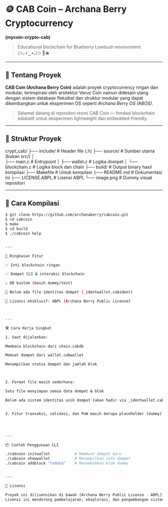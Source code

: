 # 🪙 CAB Coin – Archana Berry Cryptocurrency  
**(mycoin-crypto-cab)**  
> Educational blockchain for Blueberry Lowbush environment (⁠⊃⁠｡⁠•́⁠‿⁠•̀⁠｡⁠)⁠⊃ 🌱🫐

---

## 🍇 Tentang Proyek

**CAB Coin (Archana Berry Coin)** adalah proyek cryptocurrency ringan dan modular, terinspirasi oleh arsitektur Verus Coin namun didesain ulang dengan sistem database fleksibel dan struktur modular yang dapat dikembangkan untuk eksperimen OS seperti *Archana Berry OS (ABOS)*.

> Selamat datang di repositori resmi CAB Coin — fondasi blockchain edukatif untuk eksperimen lightweight dan embedded-friendly.

---

## 📁 Struktur Proyek

crypt_cab/ 
├── include/               # Header file (.h) 
├── source/                # Sumber utama (bukan src/) │   
├── main.c             # Entrypoint 
│   ├── wallet.c           # Logika dompet 
│   └── blockchain.c       # Logika block dan chain 
├── build/                 # Output binary hasil kompilasi 
├── Makefile               # Untuk kompilasi 
├── README.md              # Dokumentasi ini 
├── LICENSE.ABPL           # Lisensi ABPL 
└── image.png              # Dummy visual repositori

---

## 🚀 Cara Kompilasi

```bash
$ git clone https://github.com/archanaberry/cabcoin.git
$ cd cabcoin
$ make
$ cd build
$ ./cabcoin help


---

🧠 Ringkasan Fitur

✅ Inti blockchain ringan

✅ Dompet CLI & interaksi blockchain

⚠️ DB kustom (masih dummy/test)

🔐 Belum ada file identitas dompet (_identwallet.cabident)

🔧 Lisensi eksklusif: ABPL (Archana Berry Public License)



---

🛠️ Cara Kerja Singkat

1. Saat dijalankan:

Membaca blockchain dari chain.cabdb

Memuat dompet dari wallet.cabwallet

Menampilkan status dompet dan jumlah blok



2. Format file masih sederhana:

Satu file menyimpan semua data dompet & blok

Belum ada sistem identitas unik dompet (akan hadir via _identwallet.cabident)


3. Fitur transaksi, validasi, dan PoW masih berupa placeholder (dummy)




---

📦 Contoh Penggunaan CLI

./cabcoin initwallet           # Membuat dompet baru
./cabcoin showwallet           # Menampilkan info dompet
./cabcoin addblock "txdata"    # Menambahkan blok dummy


---

📄 Lisensi

Proyek ini dilisensikan di bawah [Archana Berry Public License - ABPL](https://github.com/archanaberry/Lisensi).
Lisensi ini mendorong pembelajaran, eksplorasi, dan pengembangan sistem eksperimental berbasis Blueberry Environment.
